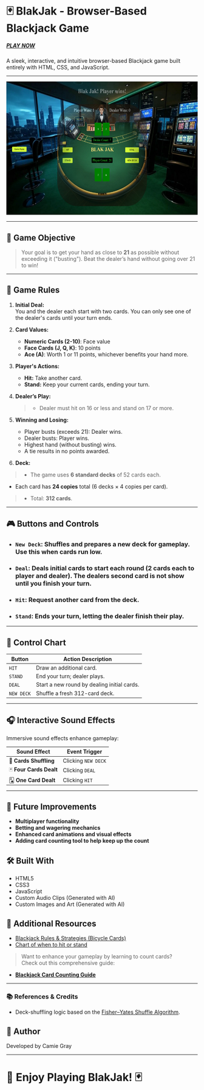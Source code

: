 # 🃏 BlakJak - Browser-Based Blackjack Game 
##### [PLAY NOW](https://camiegray.github.io/seb-224/seb224/projects/blakjak/)

A sleek, interactive, and intuitive browser-based Blackjack game built entirely with HTML, CSS, and JavaScript.

---

<img src="assets/images/play.png" alt="Gameplay Screenshot" style="height: 350px; width:550px;"/>

---
## 🚩 Game Objective

> Your goal is to get your hand as close to **21** as possible without exceeding it ("busting"). Beat the dealer’s hand without going over 21 to win!

---

## 📜 Game Rules

1. **Initial Deal:**  
   You and the dealer each start with two cards. You can only see one of the dealer's cards until your turn ends.


2. **Card Values:**  
   - **Numeric Cards (2-10)**: Face value  
   - **Face Cards (J, Q, K)**: 10 points  
   - **Ace (A)**: Worth 1 or 11 points, whichever benefits your hand more.


3. **Player's Actions:**  
   - **Hit:** Take another card.  
   - **Stand:** Keep your current cards, ending your turn.


4. **Dealer’s Play:**  
   > - Dealer must hit on 16 or less and stand on 17 or more.


5. **Winning and Losing:**  
   - Player busts (exceeds 21): Dealer wins.  
   - Dealer busts: Player wins.  
   - Highest hand (without busting) wins.  
   - A tie results in no points awarded.


6. **Deck:**  
  > - The game uses **6 standard decks** of 52 cards each.  
   - Each card has **24 copies** total (6 decks × 4 copies per card).  
  > - Total: **312 cards**.

---
## **🎮 Buttons and Controls**

- ### `New Deck`: Shuffles and prepares a new deck for gameplay. Use this when cards run low.
- ### `Deal`: Deals initial cards to start each round (2 cards each to player and dealer). The dealers second card is not show until you finish your turn.
- ### `Hit`: Request another card from the deck.
-  ### `Stand`: Ends your turn, letting the dealer finish their play.

---
## 📌 Control Chart

| Button       | Action Description                           |
|--------------|----------------------------------------------|
| `HIT`      | Draw an additional card.                     |
| `STAND`    | End your turn; dealer plays.                 |
| `DEAL`     | Start a new round by dealing initial cards.  |
| `NEW DECK` | Shuffle a fresh 312-card deck.               |

---

## 🎧 Interactive Sound Effects

Immersive sound effects enhance gameplay:

| Sound Effect            | Event Trigger                |
|-------------------------|------------------------------|
| 🔀 **Cards Shuffling**  | Clicking `NEW DECK`   |
| 🃏 **Four Cards Dealt** | Clicking `DEAL`          |
| 🂡 **One Card Dealt**   | Clicking `HIT`           |

---
## 🚀 Future Improvements

- **Multiplayer functionality**
- **Betting and wagering mechanics**
- **Enhanced card animations and visual effects**
- **Adding card counting tool to help keep up the count**

## 🛠 Built With

- HTML5
- CSS3
- JavaScript
- Custom Audio Clips (Generated with AI)
- Custom Images and Art (Generated with AI)

## 📖 Additional Resources
- [Blackjack Rules & Strategies (Bicycle Cards)](https://bicyclecards.com/how-to-play/blackjack)
- [Chart of when to hit or stand](https://www.blackjackapprenticeship.com/blackjack-strategy-charts/)

> Want to enhance your gameplay by learning to count cards?  
Check out this comprehensive guide:

- [**Blackjack Card Counting Guide**](https://www.blackjackapprenticeship.com/how-to-count-cards/)  
---
### 📚 References & Credits

- Deck-shuffling logic based on the [Fisher–Yates Shuffle Algorithm](https://stackoverflow.com/questions/59810241/how-to-fisher-yates-shuffle-a-javascript-array).

## 👤 Author
Developed by Camie Gray 

---
# 🌟 Enjoy Playing BlakJak! 🃏
